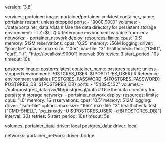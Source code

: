 version: '3.8'

services:
  portainer:
    image: portainer/portainer-ce:latest
    container_name: portainer
    restart: unless-stopped
    ports:
      - "9000:9000"
    volumes:
      - ./data/portainer_data:/data  # Use the data directory for persistent storage
    environment:
      - TZ=${TZ}  # Reference environment variable from .env
    networks:
      - portainer_network
    deploy:
      resources:
        limits:
          cpus: '0.5'
          memory: 512M
        reservations:
          cpus: '0.25'
          memory: 256M
    logging:
      driver: "json-file"
      options:
        max-size: "10m"
        max-file: "3"
    healthcheck:
      test: ["CMD", "curl", "-f", "http://localhost:9000"]
      interval: 30s
      retries: 3
      start_period: 10s
      timeout: 10s

  postgres:
    image: postgres:latest
    container_name: postgres
    restart: unless-stopped
    environment:
      POSTGRES_USER: ${POSTGRES_USER}  # Reference environment variables
      POSTGRES_PASSWORD: ${POSTGRES_PASSWORD}
      POSTGRES_DB: ${POSTGRES_DB}
    ports:
      - "5432:5432"
    volumes:
      - ./data/postgres_data:/var/lib/postgresql/data  # Use the data directory for persistent storage
    networks:
      - portainer_network
    deploy:
      resources:
        limits:
          cpus: '1.0'
          memory: 1G
        reservations:
          cpus: '0.5'
          memory: 512M
    logging:
      driver: "json-file"
      options:
        max-size: "10m"
        max-file: "3"
    healthcheck:
      test: ["CMD-SHELL", "pg_isready -U ${POSTGRES_USER} -d ${POSTGRES_DB}"]
      interval: 30s
      retries: 5
      start_period: 10s
      timeout: 5s

volumes:
  portainer_data:
    driver: local
  postgres_data:
    driver: local

networks:
  portainer_network:
    driver: bridge
